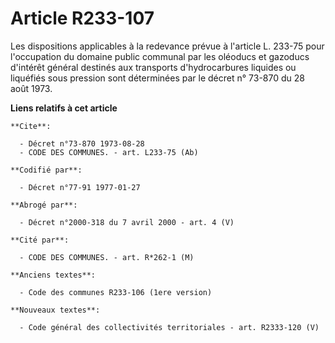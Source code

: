 # Article R233-107

Les dispositions applicables à la redevance prévue à l'article L. 233-75 pour l'occupation du domaine public communal par les
oléoducs et gazoducs d'intérêt général destinés aux transports d'hydrocarbures liquides ou liquéfiés sous pression sont
déterminées par le décret n° 73-870 du 28 août 1973.

**Liens relatifs à cet article**

	**Cite**:

	  - Décret n°73-870 1973-08-28
	  - CODE DES COMMUNES. - art. L233-75 (Ab)

	**Codifié par**:

	  - Décret n°77-91 1977-01-27

	**Abrogé par**:

	  - Décret n°2000-318 du 7 avril 2000 - art. 4 (V)

	**Cité par**:

	  - CODE DES COMMUNES. - art. R*262-1 (M)

	**Anciens textes**:

	  - Code des communes R233-106 (1ere version)

	**Nouveaux textes**:

	  - Code général des collectivités territoriales - art. R2333-120 (V)

